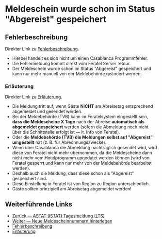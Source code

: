 # Meldeschein wurde schon im Status "Abgereist" gespeichert

## Fehlerbeschreibung
Direkter Link zu [Fehlerbeschreibung](https://docs.casablanca.at/desktop/registration/faq/error_code_15/#fehlerbeschreibung).

* Hierbei handelt es sich nicht um einen Casablanca Programmfehler.
* Die Fehlermeldung kommt direkt vom Feratel Server retour.
* Der Meldeschein wurde schon im Status "Abgereist" gespeichert und kann nur mehr manuell von der Meldebehörde geändert werden.

### Erläuterung
Direkter Link zu [Erläuterung](https://docs.casablanca.at/desktop/registration/faq/error_code_15/#erläuterung).

* Die Meldung tritt auf, wenn Gäste **NICHT** am Abreisetag entsprechend abgemeldet und gesendet werden.
* Bei der Meldebehörde (TVB) kann im Feratelsystem eingestellt sein, **dass die Meldescheine X Tage** nach der Abreise **automatisch als abgemeldet gespeichert** werden (sofern die Abmeldung noch nicht über die Schnittstelle erfolgt ist — lt. Info von Feratel).
* Oder die **Meldebehörde (TVB) die Meldungen selbst auf "Abgereist" umgestellt** hat (z. B. für Abrechnungszwecke).
* Wenn über Casablanca die Abmeldung nachträglich gesendet wird, wird diese von Feratel nicht mehr übernommen, da die Meldescheine dann nicht mehr vom Hotelprogramm upgedatet werden können (wird von Feratel gesperrt und kann nur mehr von der Meldebehörde bearbeitet werden).
* Deshalb auch die Meldung, dass diese schon als "Abgereist" gespeichert sind.
* Diese Einstellung in Feratel ist von Region zu Region unterschiedlich.
* Gäste sollten prinzipiell am Abreisetag abgemeldet werden!

## Weiterführende Links
* [Zurück — ASTAT (ISTAT) Tagesmeldung (LTS)](https://docs.casablanca.at/desktop/registration/registration_italy/lts_astat)
* [Weiter — Neue Meldescheinnummern hinterlegen](https://docs.casablanca.at/desktop/registration/faq/new_registration_numbers)
* [Fehlerbeschreibung](https://docs.casablanca.at/desktop/registration/faq/error_code_15/#fehlerbeschreibung)
* [Erläuterung](https://docs.casablanca.at/desktop/registration/faq/error_code_15/#erläuterung)